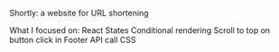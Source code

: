 Shortly: a website for URL shortening

What I focused on:
React States
Conditional rendering
Scroll to top on button click in Footer
API call
CSS
